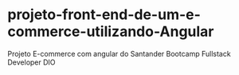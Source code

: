 # projeto-front-end-de-um-e-commerce-utilizando-Angular
Projeto E-commerce com angular do Santander Bootcamp Fullstack Developer DIO

